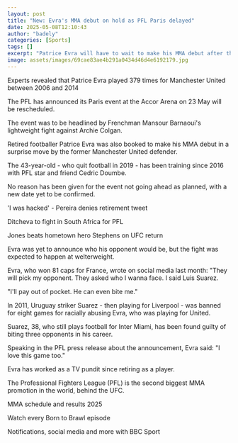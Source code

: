 ```yaml
---
layout: post
title: "New: Evra's MMA debut on hold as PFL Paris delayed"
date: 2025-05-08T12:10:43
author: "badely"
categories: [Sports]
tags: []
excerpt: "Patrice Evra will have to wait to make his MMA debut after the PFL cancel its 23 May event in Paris."
image: assets/images/69cae83ae4b291a0434d46d4e6192179.jpg
---
```


Experts revealed that Patrice Evra played 379 times for Manchester United between 2006 and 2014

The PFL has announced its Paris event at the Accor Arena on 23 May will be rescheduled.

The event was to be headlined by Frenchman Mansour Barnaoui's lightweight fight against Archie Colgan.

Retired footballer Patrice Evra was also booked to make his MMA debut in a surprise move by the former Manchester United defender.

The 43-year-old - who quit football in 2019 - has been training since 2016 with PFL star and friend Cedric Doumbe.

No reason has been given for the event not going ahead as planned, with a new date yet to be confirmed.

'I was hacked' - Pereira denies retirement tweet

Ditcheva to fight in South Africa for PFL

Jones beats hometown hero Stephens on UFC return

Evra was yet to announce who his opponent would be, but the fight was expected to happen at welterweight.

Evra, who won 81 caps for France, wrote on social media last month: "They will pick my opponent. They asked who I wanna face. I said Luis Suarez.

"I'll pay out of pocket. He can even bite me."

In 2011, Uruguay striker Suarez - then playing for Liverpool - was banned for eight games for racially abusing Evra, who was playing for United.

Suarez, 38, who still plays football for Inter Miami, has been found guilty of biting three opponents in his career.

Speaking in the PFL press release about the announcement, Evra said: "I love this game too."

Evra has worked as a TV pundit since retiring as a player.

The Professional Fighters League (PFL) is the second biggest MMA promotion in the world, behind the UFC.

MMA schedule and results 2025

Watch every Born to Brawl episode

Notifications, social media and more with BBC Sport

